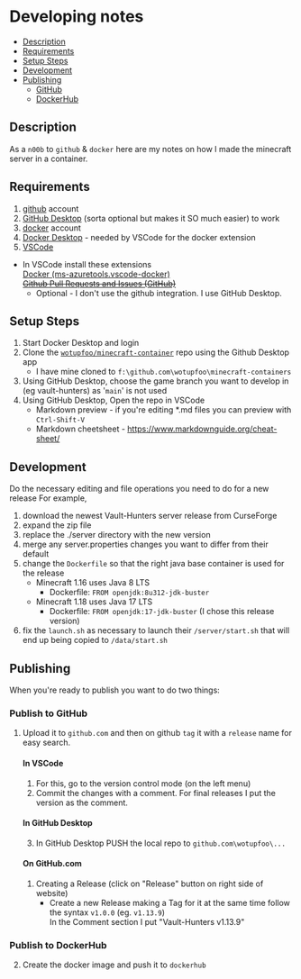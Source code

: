 # Developing notes
<!-- MarkdownTOC autolink="true" indent="  " markdown_preview="github" -->

- [Description](#description)
- [Requirements](#requirements)
- [Setup Steps](#steps)
- [Development](#development)
- [Publishing](#publish)
    - [GitHub](#github)
    - [DockerHub](#dockerhub)
<!-- /MarkdownTOC -->

## Description

As a `n00b` to `github` & `docker` here are my notes on how I made the minecraft server in a container.

## Requirements

1. [github](http://github.com) account
1. [GitHub Desktop](https://desktop.github.com/) (sorta optional but makes it SO much easier)
to work
3. [docker](http://docker.com) account
4. [Docker Desktop](https://www.docker.com/products/docker-desktop/) - needed by VSCode for the docker extension
5. [VSCode](https://code.visualstudio.com/)
- In VSCode install these extensions  
[Docker (ms-azuretools.vscode-docker)](https://marketplace.visualstudio.com/items?itemName=ms-azuretools.vscode-docker)  
[~~Github Pull Requests and Issues (GitHub)~~](https://marketplace.visualstudio.com/items?itemName=GitHub.vscode-pull-request-github)  
    - Optional - I don't use the github integration. I use GitHub Desktop.

## Setup Steps
1. Start Docker Desktop and login
2. Clone the [`wotupfoo/minecraft-container`](https://github.com/wotupfoo/minecraft-container) repo using the Github Desktop app
     - I have mine cloned to `f:\github.com\wotupfoo\minecraft-containers`
3. Using GitHub Desktop, choose the game branch you want to develop in (eg vault-hunters) as '`main`' is not used
4. Using GitHub Desktop, Open the repo in VSCode  
    - Markdown preview - if you're editing *.md files you can preview with `Ctrl-Shift-V`  
    - Markdown cheetsheet - https://www.markdownguide.org/cheat-sheet/  

## Development
Do the necessary editing and file operations you need to do for a new release
For example,
1. download the newest Vault-Hunters server release from CurseForge
2. expand the zip file
3. replace the ./server directory with the new version
4. merge any server.properties changes you want to differ from their default
5. change the `Dockerfile` so that the right java base container is used for the release
    - Minecraft 1.16 uses Java 8 LTS
        - Dockerfile: `FROM openjdk:8u312-jdk-buster`
    - Minecraft 1.18 uses Java 17 LTS
        - Dockerfile: `FROM openjdk:17-jdk-buster` (I chose this release version)
6. fix the `launch.sh` as necessary to launch their `/server/start.sh` that will end up being copied to `/data/start.sh`

## Publishing
When you're ready to publish you want to do two things:  
### Publish to GitHub  
1. Upload it to `github.com` and then on github `tag` it with a `release` name for easy search.  
    #### In **VSCode**
    1. For this, go to the version control mode (on the left menu)  
    2. Commit the changes with a comment. For final releases I put the version as the comment.  
    #### **In GitHub Desktop**
    3. In GitHub Desktop PUSH the local repo to `github.com\wotupfoo\...`  
    #### On **GitHub.com**
    1. Creating a Release (click on "Release" button on right side of website)
        - Create a new Release making a Tag for it at the same time follow the syntax `v1.0.0` (eg. `v1.13.9`)  
        In the Comment section I put "Vault-Hunters v1.13.9"
### Publish to DockerHub  
2. Create the docker image and push it to `dockerhub`